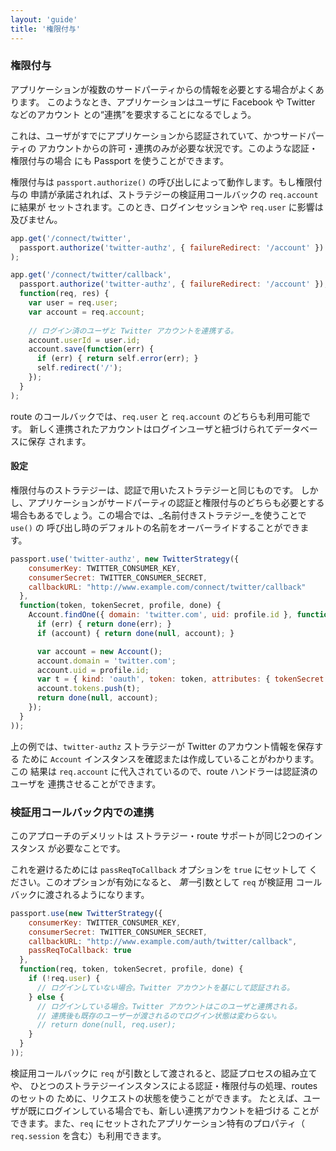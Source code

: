 ```yaml
---
layout: 'guide'
title: '権限付与'
---
```


### 権限付与

アプリケーションが複数のサードパーティからの情報を必要とする場合がよくあります。
このようなとき、アプリケーションはユーザに Facebook や Twitter などのアカウント
との“連携”を要求することになるでしょう。

これは、ユーザがすでにアプリケーションから認証されていて、かつサードパーティの
アカウントからの許可・連携のみが必要な状況です。このような認証・権限付与の場合
にも Passport を使うことができます。

権限付与は `passport.authorize()` の呼び出しによって動作します。もし権限付与の
申請が承諾されれば、ストラテジーの検証用コールバックの `req.account` に結果が
セットされます。このとき、ログインセッションや `req.user` に影響は及びません。

```javascript
app.get('/connect/twitter',
  passport.authorize('twitter-authz', { failureRedirect: '/account' })
);

app.get('/connect/twitter/callback',
  passport.authorize('twitter-authz', { failureRedirect: '/account' }),
  function(req, res) {
    var user = req.user;
    var account = req.account;
    
    // ログイン済のユーザと Twitter アカウントを連携する。
    account.userId = user.id;
    account.save(function(err) {
      if (err) { return self.error(err); }
      self.redirect('/');
    });
  }
);
```

route のコールバックでは、`req.user` と `req.account` のどちらも利用可能です。
新しく連携されたアカウントはログインユーザと紐づけられてデータベースに保存
されます。

#### 設定

権限付与のストラテジーは、認証で用いたストラテジーと同じものです。
しかし、アプリケーションがサードパーティの認証と権限付与のどちらも必要とする
場合もあるでしょう。この場合では、_名前付きストラテジー_を使うことで `use()` の
呼び出し時のデフォルトの名前をオーバーライドすることができます。

```javascript
passport.use('twitter-authz', new TwitterStrategy({
    consumerKey: TWITTER_CONSUMER_KEY,
    consumerSecret: TWITTER_CONSUMER_SECRET,
    callbackURL: "http://www.example.com/connect/twitter/callback"
  },
  function(token, tokenSecret, profile, done) {
    Account.findOne({ domain: 'twitter.com', uid: profile.id }, function(err, account) {
      if (err) { return done(err); }
      if (account) { return done(null, account); }

      var account = new Account();
      account.domain = 'twitter.com';
      account.uid = profile.id;
      var t = { kind: 'oauth', token: token, attributes: { tokenSecret: tokenSecret } };
      account.tokens.push(t);
      return done(null, account);
    });
  }
));
```

上の例では、`twitter-authz` ストラテジーが Twitter のアカウント情報を保存する
ために `Account` インスタンスを確認または作成していることがわかります。この
結果は `req.account` に代入されているので、route ハンドラーは認証済のユーザを
連携させることができます。

### 検証用コールバック内での連携

このアプローチのデメリットは ストラテジー・route サポートが同じ2つのインスタンス
が必要なことです。

これを避けるためには `passReqToCallback` オプションを `true` にセットして
ください。このオプションが有効になると、 *第一*引数として `req` が検証用
コールバックに渡されるようになります。

```javascript
passport.use(new TwitterStrategy({
    consumerKey: TWITTER_CONSUMER_KEY,
    consumerSecret: TWITTER_CONSUMER_SECRET,
    callbackURL: "http://www.example.com/auth/twitter/callback",
    passReqToCallback: true
  },
  function(req, token, tokenSecret, profile, done) {
    if (!req.user) {
	  // ログインしていない場合。Twitter アカウントを基にして認証される。
    } else {
      // ログインしている場合。Twitter アカウントはこのユーザと連携される。
      // 連携後も既存のユーザーが渡されるのでログイン状態は変わらない。
      // return done(null, req.user);
    }
  }
));
```

検証用コールバックに `req` が引数として渡されると、認証プロセスの組み立てや、
ひとつのストラテジーインスタンスによる認証・権限付与の処理、routes のセットの
ために、リクエストの状態を使うことができます。
たとえば、ユーザが既にログインしている場合でも、新しい連携アカウントを紐づける
ことができます。また、`req` にセットされたアプリケーション特有のプロパティ（
`req.session` を含む）も利用できます。
